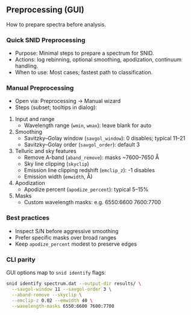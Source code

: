 ## Preprocessing (GUI)

How to prepare spectra before analysis.

### Quick SNID Preprocessing
- Purpose: Minimal steps to prepare a spectrum for SNID.
- Actions: log rebinning, optional smoothing, apodization, continuum handling.
- When to use: Most cases; fastest path to classification.

### Manual Preprocessing
- Open via: Preprocessing → Manual wizard
- Steps (subset; tooltips in dialog):

1. Input and range
   - Wavelength range (`wmin`, `wmax`): leave blank for auto
2. Smoothing
   - Savitzky–Golay window (`savgol_window`): 0 disables; typical 11–21
   - Savitzky–Golay order (`savgol_order`): default 3
3. Telluric and sky features
   - Remove A-band (`aband_remove`): masks ~7600–7650 Å
   - Sky line clipping (`skyclip`)
   - Emission line clipping redshift (`emclip_z`): -1 disables
   - Emission width (`emwidth`, Å)
4. Apodization
   - Apodize percent (`apodize_percent`): typical 5–15%
5. Masks
   - Custom wavelength masks: e.g. 6550:6600 7600:7700

### Best practices
- Inspect S/N before aggressive smoothing
- Prefer specific masks over broad ranges
- Keep `apodize_percent` modest to preserve edges

### CLI parity
GUI options map to `snid identify` flags:

```bash
snid identify spectrum.dat --output-dir results/ \
  --savgol-window 11 --savgol-order 3 \
  --aband-remove --skyclip \
  --emclip-z 0.02 --emwidth 40 \
  --wavelength-masks 6550:6600 7600:7700
```

